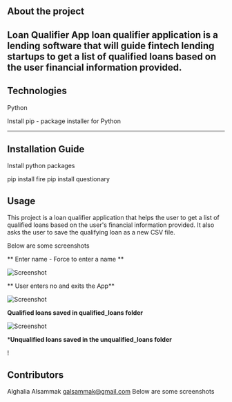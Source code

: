 ## About the project 
Loan Qualifier App
loan qualifier application is a lending software that will guide fintech lending startups to get a list of qualified loans based on the user financial information provided.
---


## Technologies

 Python

 Install pip - package installer for Python 

---
## Installation Guide

 Install python packages

 pip install fire
 pip install questionary


## Usage
This project is a loan qualifier application that helps the user to get a list of qualified loans based on the user's financial information provided. It also asks the user to save the qualifying loan as a new CSV file.


Below are some screenshots


** Enter name - Force to enter a name **

![Screenshot](https://github.com/alghalia/loan-qualifier-application/blob/main/force_to%20_enter%20_filename.image.png)

** User enters no and exits the App**

![Screenshot](https://github.com/alghalia/loan-qualifier-application/blob/main/exit_dont_save_image.png)

**Qualified loans saved in qualified_loans folder**

![Screenshot](https://github.com/alghalia/loan-qualifier-application/blob/main/qualifed_loans_image.png)

***Unqualified loans saved in the unqualified_loans folder**

!
## Contributors

Alghalia Alsammak 
galsammak@gmail.com
Below are some screenshots
